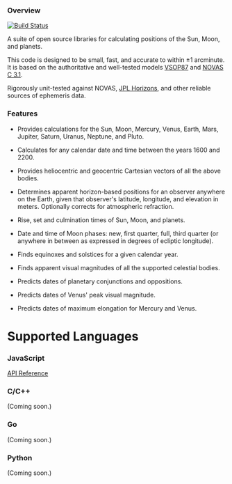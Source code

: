 ### Overview

[![Build Status](https://travis-ci.org/cosinekitty/astronomy.svg)](https://travis-ci.org/cosinekitty/astronomy)

A suite of open source libraries for calculating positions of the Sun, Moon, and planets.

This code is designed to be small, fast, and accurate to within &plusmn;1 arcminute.
It is based on the authoritative and well-tested models
[VSOP87](https://en.wikipedia.org/wiki/VSOP_(planets))
and 
[NOVAS C 3.1](https://aa.usno.navy.mil/software/novas/novas_c/novasc_info.php).

Rigorously unit-tested against NOVAS, [JPL Horizons](https://ssd.jpl.nasa.gov/horizons.cgi),
and other reliable sources of ephemeris data.

### Features

- Provides calculations for the Sun, Moon, Mercury, Venus, Earth, Mars, Jupiter, Saturn, Uranus, Neptune, and Pluto.

- Calculates for any calendar date and time between the years 1600 and 2200.

- Provides heliocentric and geocentric Cartesian vectors of all the above bodies.

- Determines apparent horizon-based positions for an observer anywhere on the Earth, 
  given that observer's latitude, longitude, and elevation in meters. 
  Optionally corrects for atmospheric refraction.

- Rise, set and culmination times of Sun, Moon, and planets.

- Date and time of Moon phases: new, first quarter, full, third quarter 
  (or anywhere in between as expressed in degrees of ecliptic longitude).

- Finds equinoxes and solstices for a given calendar year.

- Finds apparent visual magnitudes of all the supported celestial bodies.

- Predicts dates of planetary conjunctions and oppositions.

- Predicts dates of Venus' peak visual magnitude.

- Predicts dates of maximum elongation for Mercury and Venus.

# Supported Languages

### JavaScript

[API Reference](source/js/README.md)

### C/C++

(Coming soon.)

### Go

(Coming soon.)

### Python

(Coming soon.)
